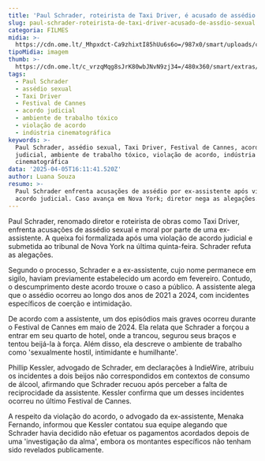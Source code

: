 ```yaml
---
title: 'Paul Schrader, roteirista de Taxi Driver, é acusado de assédio sexual'
slug: paul-schrader-roteirista-de-taxi-driver-acusado-de-assdio-sexual
categoria: FILMES
midia: >-
  https://cdn.ome.lt/_Mhpxdct-Ca9zhixtI85hUu6s6o=/987x0/smart/uploads/conteudo/fotos/paulschrader_RnXsoEL.jpg
tipoMidia: imagem
thumb: >-
  https://cdn.ome.lt/c_vrzqMqg8sJrK80wbJNvN9zj34=/480x360/smart/extras/conteudos/paulschrader.jpg
tags:
  - Paul Schrader
  - assédio sexual
  - Taxi Driver
  - Festival de Cannes
  - acordo judicial
  - ambiente de trabalho tóxico
  - violação de acordo
  - indústria cinematográfica
keywords: >-
  Paul Schrader, assédio sexual, Taxi Driver, Festival de Cannes, acordo
  judicial, ambiente de trabalho tóxico, violação de acordo, indústria
  cinematográfica
data: '2025-04-05T16:11:41.520Z'
author: Luana Souza
resumo: >-
  Paul Schrader enfrenta acusações de assédio por ex-assistente após violação de
  acordo judicial. Caso avança em Nova York; diretor nega as alegações.
---
```


Paul Schrader, renomado diretor e roteirista de obras como Taxi Driver, enfrenta acusações de assédio sexual e moral por parte de uma ex-assistente. A queixa foi formalizada após uma violação de acordo judicial e submetida ao tribunal de Nova York na última quinta-feira. Schrader refuta as alegações.

Segundo o processo, Schrader e a ex-assistente, cujo nome permanece em sigilo, haviam previamente estabelecido um acordo em fevereiro. Contudo, o descumprimento deste acordo trouxe o caso a público. A assistente alega que o assédio ocorreu ao longo dos anos de 2021 a 2024, com incidentes específicos de coerção e intimidação.

De acordo com a assistente, um dos episódios mais graves ocorreu durante o Festival de Cannes em maio de 2024. Ela relata que Schrader a forçou a entrar em seu quarto de hotel, onde a trancou, segurou seus braços e tentou beijá-la à força. Além disso, ela descreve o ambiente de trabalho como 'sexualmente hostil, intimidante e humilhante'.

Phillip Kessler, advogado de Schrader, em declarações à IndieWire, atribuiu os incidentes a dois beijos não correspondidos em contextos de consumo de álcool, afirmando que Schrader recuou após perceber a falta de reciprocidade da assistente. Kessler confirma que um desses incidentes ocorreu no último Festival de Cannes.

A respeito da violação do acordo, o advogado da ex-assistente, Menaka Fernando, informou que Kessler contatou sua equipe alegando que Schrader havia decidido não efetuar os pagamentos acordados depois de uma 'investigação da alma', embora os montantes específicos não tenham sido revelados publicamente.
